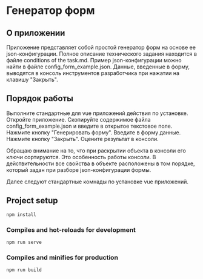 # Генератор форм

## О приложении
Приложение представляет собой простой генератор форм на основе ее json-конфигурации. Полное описание технического задания находится в файле сonditions of the task.md.
Пример json-конфигурации можно найти в файле config_form_example.json.
Данные, введенные в форму, выводятся в консоль инструментов разработчика при нажатии на клавишу "Закрыть".
 
## Порядок работы
Выполните стандартные для vue приложений действия по установке. 
Откройте приложение. 
Скопируйте содержимое файла config_form_example.json 
и введите в открытое текстовое поле.
Нажмите кнопку "Генерировать форму".
Введите в форму данные.
Нажмите кнопку "Закрыть".
Оцените результат в консоли. 

Обращаю внимание на то, что при раскрытии объекта в консоли его ключи сортируются. Это особенность работы консоли. В действительности все свойства в объекте расположены в том порядке, который задан при разборе json-конфигурации формы.


Далее следуют стандартные комнады по установке vue приложений.
## Project setup
```
npm install
```

### Compiles and hot-reloads for development
```
npm run serve
```

### Compiles and minifies for production
```
npm run build
```



